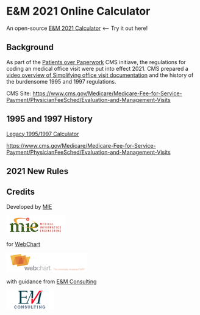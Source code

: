 # E&M 2021 Online Calculator

An open-source [E&M 2021 Calculator](https://mieweb.github.io/em2021/outpatient.html)  <-- Try it out here!

## Background

As part of the [Patients over Paperwork](https://www.cms.gov/About-CMS/Story-Page/patients-over-paperwork) CMS initiave, the regulations for coding an medical office visit were put into effect 2021.  CMS prepared a [video overview of Simplifying office visit documentation](https://www.cms.gov/About-CMS/Story-Page/patients-over-paperwork) and the history of the burdensome 1995 and 1997 regulations.

CMS Site: https://www.cms.gov/Medicare/Medicare-Fee-for-Service-Payment/PhysicianFeeSched/Evaluation-and-Management-Visits

## 1995 and 1997 History

[Legacy 1995/1997 Calculator](Legacy/README.md)

https://www.cms.gov/Medicare/Medicare-Fee-for-Service-Payment/PhysicianFeeSched/Evaluation-and-Management-Visits

## 2021 New Rules



## Credits

Developed by [MIE](https://www.mieweb.com/)

![MIE logo](logos/mie.png)

for [WebChart](https://webchartnow.com)

![WebChart logo](logos/webchart.png)

with guidance from [E&M Consulting](https://eandmconsulting.com/)

![E&M Consulting logo](logos/em.png)
